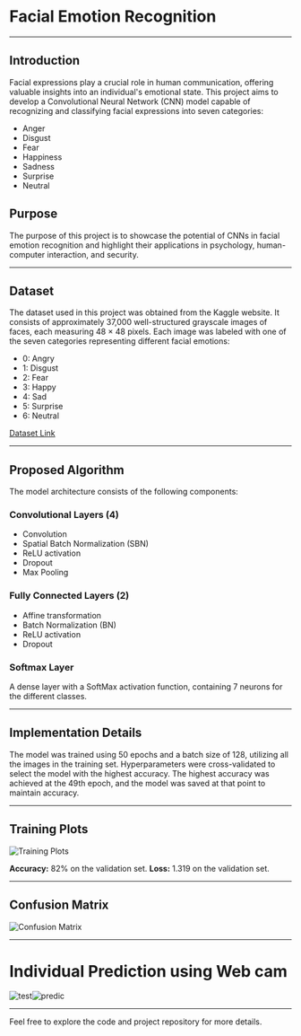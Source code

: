 # Facial Emotion Recognition

---

## Introduction

Facial expressions play a crucial role in human communication, offering valuable insights into an individual's emotional state. This project aims to develop a Convolutional Neural Network (CNN) model capable of recognizing and classifying facial expressions into seven categories:

- Anger
- Disgust
- Fear
- Happiness
- Sadness
- Surprise
- Neutral

## Purpose

The purpose of this project is to showcase the potential of CNNs in facial emotion recognition and highlight their applications in psychology, human-computer interaction, and security.

---

## Dataset

The dataset used in this project was obtained from the Kaggle website. It consists of approximately 37,000 well-structured grayscale images of faces, each measuring 48 × 48 pixels. Each image was labeled with one of the seven categories representing different facial emotions:

- 0: Angry
- 1: Disgust
- 2: Fear
- 3: Happy
- 4: Sad
- 5: Surprise
- 6: Neutral

[Dataset Link](https://www.kaggle.com/datasets/msambare/fer2013)

---

## Proposed Algorithm

The model architecture consists of the following components:

### Convolutional Layers (4)
- Convolution
- Spatial Batch Normalization (SBN)
- ReLU activation
- Dropout
- Max Pooling

### Fully Connected Layers (2)
- Affine transformation
- Batch Normalization (BN)
- ReLU activation
- Dropout

### Softmax Layer
A dense layer with a SoftMax activation function, containing 7 neurons for the different classes.

---

## Implementation Details

The model was trained using 50 epochs and a batch size of 128, utilizing all the images in the training set. Hyperparameters were cross-validated to select the model with the highest accuracy. The highest accuracy was achieved at the 49th epoch, and the model was saved at that point to maintain accuracy.

---

## Training Plots

![Training Plots](https://github.com/rohan-badugula/Facial_Emotion_Recognition/assets/75232973/0d438a10-3f11-4346-84f1-4bd86905a42b)

**Accuracy:** 82% on the validation set.
**Loss:** 1.319 on the validation set.

---

## Confusion Matrix

![Confusion Matrix](https://github.com/rohan-badugula/Facial_Emotion_Recognition/assets/75232973/30356a3b-edd2-48ce-94a2-dd5ada4fc143)

---

# Individual Prediction using Web cam
![test](https://github.com/rohan-badugula/Facial_Emotion_Recognition/assets/75232973/f70ef6bd-7d6e-42cd-9efb-2b78bb682b82)![predic](https://github.com/rohan-badugula/Facial_Emotion_Recognition/assets/75232973/1f06e66b-8717-4d81-af08-50d586cc3b89)

---

Feel free to explore the code and project repository for more details.




